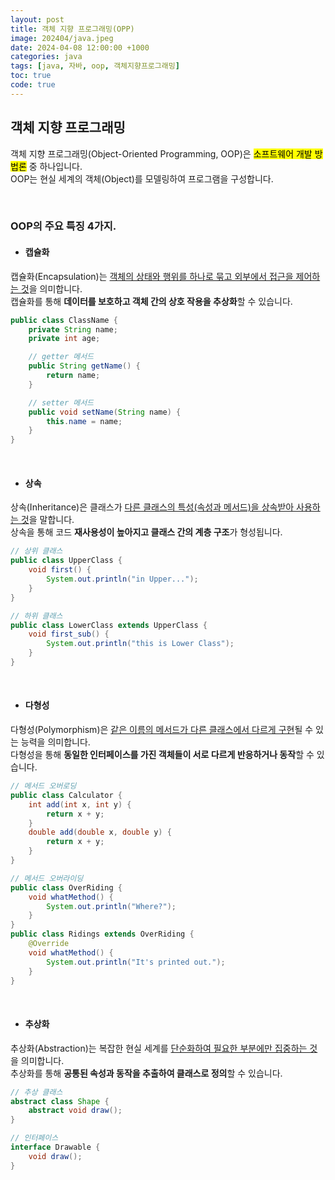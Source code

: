 ```yaml
---
layout: post
title: 객체 지향 프로그래밍(OPP)
image: 202404/java.jpeg
date: 2024-04-08 12:00:00 +1000
categories: java
tags: [java, 자바, oop, 객체지향프로그래밍]
toc: true
code: true
---
```

## 객체 지향 프로그래밍
객체 지향 프로그래밍(Object-Oriented Programming, OOP)은 <mark>소프트웨어 개발 방법론</mark> 중 하나입니다. <br>
OOP는 현실 세계의 객체(Object)를 모델링하여 프로그램을 구성합니다.

<br>

### OOP의 주요 특징 4가지.
- #### 캡슐화
캡슐화(Encapsulation)는 <u>객체의 상태와 행위를 하나로 묶고 외부에서 접근을 제어하는 것</u>을 의미합니다. <br>
캡슐화를 통해 **데이터를 보호하고 객체 간의 상호 작용을 추상화**할 수 있습니다.

```java
public class ClassName {
    private String name;
    private int age;

    // getter 메서드
    public String getName() {
        return name;
    }

    // setter 메서드
    public void setName(String name) {
        this.name = name;
    }
}
```

<br>

- #### 상속
상속(Inheritance)은 클래스가 <u>다른 클래스의 특성(속성과 메서드)을 상속받아 사용하는 것</u>을 말합니다. <br>
상속을 통해 코드 **재사용성이 높아지고 클래스 간의 계층 구조**가 형성됩니다.

```java
// 상위 클래스
public class UpperClass {
    void first() {
        System.out.println("in Upper...");
    }
}

// 하위 클래스
public class LowerClass extends UpperClass {
    void first_sub() {
        System.out.println("this is Lower Class");
    }
}
```

<br>

- #### 다형성
다형성(Polymorphism)은 <u>같은 이름의 메서드가 다른 클래스에서 다르게 구현</u>될 수 있는 능력을 의미합니다. <br>
다형성을 통해 **동일한 인터페이스를 가진 객체들이 서로 다르게 반응하거나 동작**할 수 있습니다.

```java
// 메서드 오버로딩
public class Calculator {
    int add(int x, int y) {
        return x + y;
    }
    double add(double x, double y) {
        return x + y;
    }
}

// 메서드 오버라이딩
public class OverRiding {
    void whatMethod() {
        System.out.println("Where?");
    }
}
public class Ridings extends OverRiding {
    @Override
    void whatMethod() {
        System.out.println("It's printed out.");
    }
}
```

<br>

- #### 추상화
추상화(Abstraction)는 복잡한 현실 세계를 <u>단순화하여 필요한 부분에만 집중하는 것</u>을 의미합니다. <br>
추상화를 통해 **공통된 속성과 동작을 추출하여 클래스로 정의**할 수 있습니다.

```java
// 추상 클래스
abstract class Shape {
    abstract void draw();
}

// 인터페이스
interface Drawable {
    void draw();
}
```
